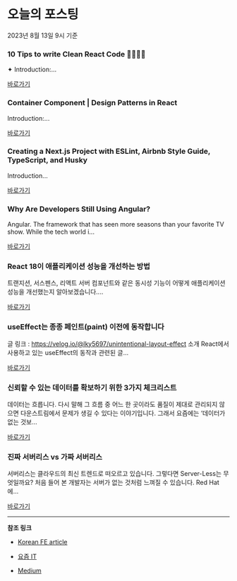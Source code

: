 # 오늘의 포스팅 
2023년 8월 13일 9시 기준 

### 10 Tips to write Clean React Code 👨🏻‍💻💯 

 ✦ Introduction:... 

 [바로가기](https://medium.com/@rohan.fulzele/10-tips-to-write-clean-react-code-4169328f66a3?responsesOpen=true&sortBy=REVERSE_CHRON&source=topic_portal_recommended_stories---------0-84----------frontend----------8f421c50_9df7_4268_b96f_d9ddaaff02a3-------) 

### Container Component | Design Patterns in React 

 Introduction:... 

 [바로가기](https://medium.com/@kashyapdeepak/container-component-design-patterns-in-react-5d0c8ab95304?responsesOpen=true&sortBy=REVERSE_CHRON&source=topic_portal_recommended_stories---------0-84----------reactjs----------f56bc609_294a_4f01_a252_52dcbeac0d27-------) 

### Creating a Next.js Project with ESLint, Airbnb Style Guide, TypeScript, and Husky 

 Introduction... 

 [바로가기](https://medium.com/javascript-in-plain-english/creating-a-next-js-project-with-eslint-airbnb-style-guide-typescript-and-husky-ccf0f7ea0ba5?responsesOpen=true&sortBy=REVERSE_CHRON&source=topic_portal_recommended_stories---------0-84----------nextjs----------fc3bfe38_764a_4c56_81a1_091304104665-------) 

### Why Are Developers Still Using Angular? 

 Angular. The framework that has seen more seasons than your favorite TV show. While the tech world i... 

 [바로가기](https://medium.com/@HassanTrabelsi/why-are-developers-still-using-angular-e7b6e17eade8?responsesOpen=true&sortBy=REVERSE_CHRON&source=topic_portal_recommended_stories---------0-84----------front_end_development----------6e03a478_ef0e_4034_b29b_0bd77928577c-------) 

###  React 18이 애플리케이션 성능을 개선하는 방법 

 트랜지션, 서스펜스, 리액트 서버 컴포넌트와 같은 동시성 기능이 어떻게 애플리케이션 성능을 개선했는지 알아보겠습니다.... 

 [바로가기](https://kofearticle.substack.com/p/korean-fe-article-react-18) 

###  useEffect는 종종 페인트(paint) 이전에 동작합니다 

 글 링크 : https://velog.io/@lky5697/unintentional-layout-effect 소개 React에서 사용하고 있는 useEffect의 동작과 관련된 글... 

 [바로가기](https://kofearticle.substack.com/p/korean-fe-article-useeffect-paint) 

### 신뢰할 수 있는 데이터를 확보하기 위한 3가지 체크리스트 

 데이터는 흐릅니다. 다시 말해 그 흐름 중 어느 한 곳이라도 품질이 제대로 관리되지 않으면 다운스트림에서 문제가 생길 수 있다는 이야기입니다. 그래서 요즘에는 ‘데이터가 없는 것보... 

 [바로가기](https://yozm.wishket.com/magazine/detail/2171/) 

### 진짜 서버리스 vs 가짜 서버리스 

 서버리스는 클라우드의 최신 트렌드로 떠오르고 있습니다. 그렇다면 Server-Less는 무엇일까요? 처음 들어 본 개발자는 서버가 없는 것처럼 느껴질 수 있습니다. Red Hat에... 

 [바로가기](https://yozm.wishket.com/magazine/detail/2168/) 

---

**참조 링크**

- [Korean FE article](https://kofearticle.substack.com) 

- [요즘 IT](https://yozm.wishket.com/magazine) 

- [Medium](https://medium.com) 


